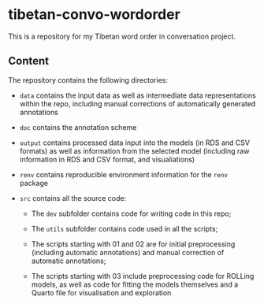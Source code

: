 # tibetan-convo-wordorder

This is a repository for my Tibetan word order in conversation project.

## Content

The repository contains the following directories:

-   `data` contains the input data as well as intermediate data representations within the repo, including manual corrections of automatically generated annotations

-   `doc` contains the annotation scheme

-   `output` contains processed data input into the models (in RDS and CSV formats) as well as information from the selected model (including raw information in RDS and CSV format, and visualiations)

-   `renv` contains reproducible environment information for the `renv` package

-   `src` contains all the source code:

    -   The `dev` subfolder contains code for writing code in this repo;

    -   The `utils` subfolder contains code used in all the scripts;

    -   The scripts starting with 01 and 02 are for initial preprocessing (including automatic annotations) and manual correction of automatic annotations;

    -   The scripts starting with 03 include preprocessing code for ROLLing models, as well as code for fitting the models themselves and a Quarto file for visualisation and exploration